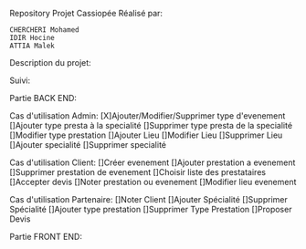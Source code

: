 Repository Projet Cassiopée Réalisé par:

	CHERCHERI Mohamed
	IDIR Hocine
	ATTIA Malek

Description du projet:



Suivi:

Partie BACK END:

Cas d'utilisation Admin:
[X]Ajouter/Modifier/Supprimer type d'evenement
[]Ajouter type presta à la specialité
[]Supprimer type presta de la specialité
[]Modifier type prestation
[]Ajouter Lieu
[]Modifier Lieu
[]Supprimer Lieu
[]Ajouter specialité
[]Supprimer specialité


Cas d'utilisation Client:
[]Créer evenement
[]Ajouter prestation a evenement
[]Supprimer prestation de evenement
[]Choisir liste des prestataires
[]Accepter devis
[]Noter prestation ou evenement
[]Modifier lieu evenement

Cas d'utilisation Partenaire:
[]Noter Client
[]Ajouter Spécialité
[]Supprimer Spécialité
[]Ajouter type prestation
[]Supprimer Type Prestation
[]Proposer Devis



Partie FRONT END:

